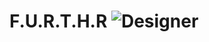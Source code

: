 # F.U.R.T.H.R ![Designer](https://github.com/ravibisht/further/assets/47188858/9dd565e1-4b17-435f-8609-3e4e2f45235d)

